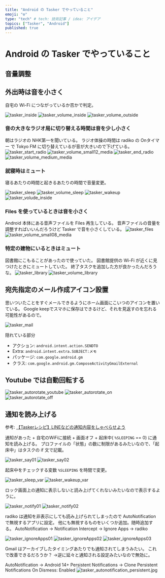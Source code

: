 ```yaml
---
title: "Android の Tasker でやっていること"
emoji: "⚙"
type: "tech" # tech: 技術記事 / idea: アイデア
topics: ["Tasker", "Android"]
published: true
---
```


# Android の Tasker でやっていること

## 音量調整

## 外出時は音を小さく

自宅の Wi-Fi につながっているか否かで判定。

![tasker_inside](/images/tasker_inside.png)
![tasker_volume_inside](/images/tasker_volude_inside.png)
![tasker_volume_outside](/images/tasker_volume_outside.png)


### 音の大きなラジオ局に切り替える時間は音を少し小さく

朝はラジオの NHK第一を聞いている。
ラジオ体操の時間は radiko の Onタイマー で Tokyo FM に切り替えているが音が大きいので下げている。
![tasker_start_radio](/images/tasker_start_radio.png)
![tasker_volume_small12_media](/images/tasker_volume_small12_media.png)
![tasker_end_radio](/images/tasker_end_radio.png)
![tasker_volume_medium_media](/images/tasker_volume_medium_media.png)


### 就寝時はミュート

寝るあたりの時間と起きるあたりの時間で音量変更。

![tasker_sleep](/images/tasker_sleep.png)
![tasker_volume_sleep](/images/tasker_volume_sleep.png)
![tasker_wakeup](/images/tasker_wakeup.png)
![tasker_volude_inside](/images/tasker_volude_inside.png)


### Files を使っているときは音を小さく

Android 本体にある音声ファイルを Files 再生している。
音声ファイルの音量を調整すればいいんだろうけど Tasker で音を小さくしている。
![tasker_files](/images/tasker_files.png)
![tasker_volume_small08_media](/images/tasker_volume_small08_media.png)


### 特定の建物にいるときはミュート

図書館にこもることがあったので使っていた。
図書館提供の Wi-Fi が近くに見つけたときにミュートしていた。
終了タスクを追加した方が良かったんだろうな。
![tasker_library](/images/tasker_library.png)
![tasker_volume_library](/images/tasker_volume_library.png)


## 宛先指定のメール作成アイコン設置

思いついたことをすぐメールできるようにホーム画面にこいつのアイコンを置いている。
Google keepでスマホに保存はできるけど、それを見返すのを忘れる可能性があるので。

![tasker_mail](/images/tasker_mail.png)

隠れている部分
- アクション: `android.intent.action.SENDTO`
- Extra: `android.intent.extra.SUBJECT:メモ`
- パッケージ: `com.google.android.gm`
- クラス: `com.google.android.gm.ComposeActivityGmailExternal`


## Youtube では自動回転する

![tasker_autorotate_youtube](/images/tasker_autorotate_youtube.png)
![tasker_autorotate_on](/images/tasker_autorotate_on.png)
![tasker_autorotate_off](/images/tasker_autorotate_off.png)


## 通知を読み上げる

参考: [【Taskerレシピ】LINEなどの通知内容をしゃべらせよう](https://kuimal.com/tasker-10-line-yomiage/)

通知があった + 自宅のWiFiに接続 + 画面オフ + 起床中( `%SLEEPING` == 0) に通知を読み上げる。
プロファイルの「状態」の数に制限があるみたいなので、「起床中」はタスクの if 文で記載。

![tasker_say01](/images/tasker_say01.png)
![tasker_say02](/images/tasker_say02.png)

起床中をチェックする変数 `%SLEEPING` を時間で変更。

![tasker_sleep_var](/images/tasker_sleep.png)
![tasker_wakeup_var](/images/tasker_wakeup.png)

ロック画面上の通知に表示しないと読み上げてくれないみたいなので表示するように。

![tasker_notify01](/images/tasker_notify01.png)
![tasker_notify02](/images/tasker_notify02.png)

radiko は通知を非表示にしても読み上げられてしまったので AutoNotification で無視するアプリに設定。
他にも無視するものをいくつか追加。随時追加する。
AutoNotification → Notification Intercept → Ignore Apps → radiko

![tasker_ignoreApps01](/images/tasker_ignoreApps01.png)
![tasker_ignoreApps02](/images/tasker_ignoreApps02.png)
![tasker_ignoreApps03](/images/tasker_ignoreApps03.png)

Gmail はアーカイブしたタイミングあたりでも通知されてしまうみたい。
これで改善できるだろうか？
→逆に延々と通知される設定みたいなので無効に。

AutoNotification → Android 14+ Persistent Notifications → Clone Persistent Notifications On Dismess: Enabled
![tasker_autonotification_persistent.jpg](/images/tasker_autonotification_persistent.jpg)

